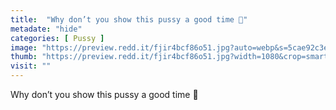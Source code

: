 ```yaml
---
title:  "Why don’t you show this pussy a good time 💋"
metadate: "hide"
categories: [ Pussy ]
image: "https://preview.redd.it/fjir4bcf86o51.jpg?auto=webp&s=5cae92c3e63db86cf310a58e5a85944332f7ddd7"
thumb: "https://preview.redd.it/fjir4bcf86o51.jpg?width=1080&crop=smart&auto=webp&s=50e4fd90a91c9758ae2ea9689d010a48d35b1eab"
visit: ""
---
```

Why don’t you show this pussy a good time 💋
